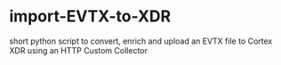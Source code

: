 # import-EVTX-to-XDR
short python script to convert, enrich and upload an EVTX file to Cortex XDR using an HTTP Custom Collector
